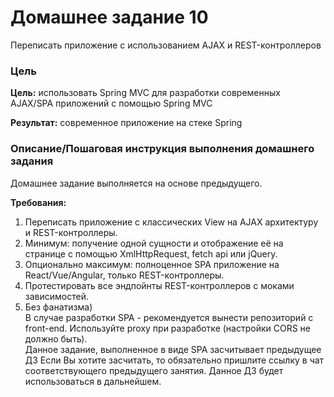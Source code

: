 # Домашнее задание 10
Переписать приложение с использованием AJAX и REST-контроллеров

### Цель

**Цель:** использовать Spring MVC для разработки современных AJAX/SPA приложений c помощью Spring MVC

**Результат:** современное приложение на стеке Spring

### Описание/Пошаговая инструкция выполнения домашнего задания
Домашнее задание выполняется на основе предыдущего.

**Требования:**

1. Переписать приложение с классических View на AJAX архитектуру и REST-контроллеры.
2. Минимум: получение одной сущности и отображение её на странице с помощью XmlHttpRequest, fetch api или jQuery.
3. Опционально максимум: полноценное SPA приложение на React/Vue/Angular, только REST-контроллеры.
4. Протестировать все эндпойнты REST-контроллеров с моками зависимостей.
5. Без фанатизма)
<br>В случае разработки SPA - рекомендуется вынести репозиторий с front-end. Используйте proxy при разработке (настройки CORS не должно быть).
<br>Данное задание, выполненное в виде SPA засчитывает прeдыдущее ДЗ
Если Вы хотите засчитать, то обязательно пришлите ссылку в чат соответствующего предыдущего занятия.
Данное ДЗ будет использоваться в дальнейшем.
